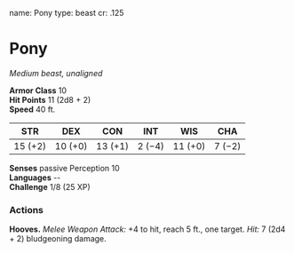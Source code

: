name: Pony type: beast cr: .125

# Pony
_Medium beast, unaligned_

**Armor Class** 10    
**Hit Points** 11 (2d8 + 2)    
**Speed** 40 ft.

| STR     | DEX     | CON     | INT    | WIS     | CHA    |
| ------- | ------- | ------- | ------ | ------- | ------ |
| 15 (+2) | 10 (+0) | 13 (+1) | 2 (−4) | 11 (+0) | 7 (−2) |

**Senses** passive Perception 10    
**Languages** --    
**Challenge** 1/8 (25 XP)

### Actions
**Hooves.** _Melee Weapon Attack:_ +4 to hit, reach 5 ft., one target. _Hit:_ 7 (2d4 + 2) bludgeoning damage.